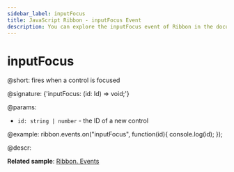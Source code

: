 ```yaml
---
sidebar_label: inputFocus
title: JavaScript Ribbon - inputFocus Event 
description: You can explore the inputFocus event of Ribbon in the documentation of the DHTMLX JavaScript UI library. Browse developer guides and API reference, try out code examples and live demos, and download a free 30-day evaluation version of DHTMLX Suite 7.
---
```


# inputFocus

@short: fires when a control is focused

@signature: {'inputFocus: (id: Id) => void;'}

@params:
- `id: string | number` - the ID of a new control

@example:
ribbon.events.on("inputFocus", function(id){
    console.log(id);
});

@descr:

**Related sample**: [Ribbon. Events](https://snippet.dhtmlx.com/i7cfddkl)

[comment]: # (@related: ribbon/handling_events.md)
